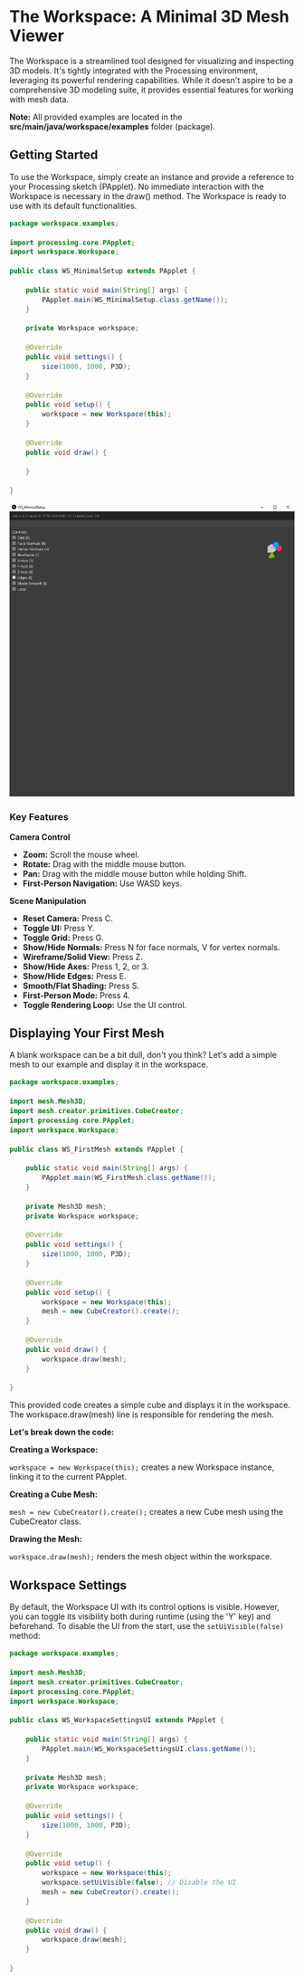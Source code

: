 # The Workspace: A Minimal 3D Mesh Viewer

The Workspace is a streamlined tool designed for visualizing and inspecting 3D models. It's tightly integrated
with the Processing environment, leveraging its powerful rendering capabilities. While it doesn't aspire
to be a comprehensive 3D modeling suite, it provides essential features for working with mesh data.

**Note:** All provided examples are located in the **src/main/java/workspace/examples** folder (package).

## Getting Started
To use the Workspace, simply create an instance and provide a reference to your Processing
sketch (PApplet). No immediate interaction with the Workspace is necessary in the draw() method.
The Workspace is ready to use with its default functionalities.

```java
package workspace.examples;

import processing.core.PApplet;
import workspace.Workspace;

public class WS_MinimalSetup extends PApplet {

	public static void main(String[] args) {
		PApplet.main(WS_MinimalSetup.class.getName());
	}

	private Workspace workspace;

	@Override
	public void settings() {
		size(1000, 1000, P3D);
	}

	@Override
	public void setup() {
		workspace = new Workspace(this);
	}

	@Override
	public void draw() {

	}

}
```

![workspace-minimal-setup](images/workspace-documentation-minimal-setup.png)

### Key Features

**Camera Control**

* **Zoom:** Scroll the mouse wheel.
* **Rotate:** Drag with the middle mouse button.
* **Pan:** Drag with the middle mouse button while holding Shift.
* **First-Person Navigation:** Use WASD keys.

**Scene Manipulation**
  
* **Reset Camera:** Press C.
* **Toggle UI:** Press Y.
* **Toggle Grid:** Press G.
* **Show/Hide Normals:** Press N for face normals, V for vertex normals.
* **Wireframe/Solid View:** Press Z.
* **Show/Hide Axes:** Press 1, 2, or 3.
* **Show/Hide Edges:** Press E.
* **Smooth/Flat Shading:** Press S.
* **First-Person Mode:** Press 4.
* **Toggle Rendering Loop:** Use the UI control.

## Displaying Your First Mesh

A blank workspace can be a bit dull, don't you think? Let's add a simple mesh to our example and display it in the workspace.

```java
package workspace.examples;

import mesh.Mesh3D;
import mesh.creator.primitives.CubeCreator;
import processing.core.PApplet;
import workspace.Workspace;

public class WS_FirstMesh extends PApplet {

    public static void main(String[] args) {
        PApplet.main(WS_FirstMesh.class.getName());
    }

    private Mesh3D mesh;
    private Workspace workspace;

    @Override
    public void settings() {
        size(1000, 1000, P3D);
    }

    @Override
    public void setup() {
        workspace = new Workspace(this);
        mesh = new CubeCreator().create();
    }

    @Override
    public void draw() {
        workspace.draw(mesh);
    }

}
```

This provided code creates a simple cube and displays it in the workspace. 
The workspace.draw(mesh) line is responsible for rendering the mesh.

**Let's break down the code:**

**Creating a Workspace:**

```workspace = new Workspace(this);``` creates a new Workspace instance, linking it to the current PApplet.

**Creating a Cube Mesh:**

```mesh = new CubeCreator().create();``` creates a new Cube mesh using the CubeCreator class.

**Drawing the Mesh:**

```workspace.draw(mesh);``` renders the mesh object within the workspace.

## Workspace Settings

By default, the Workspace UI with its control options is visible. However, you can toggle its visibility both
during runtime (using the 'Y' key) and beforehand. To disable the UI from the start, use the ```setUiVisible(false)``` method:

```java
package workspace.examples;

import mesh.Mesh3D;
import mesh.creator.primitives.CubeCreator;
import processing.core.PApplet;
import workspace.Workspace;

public class WS_WorkspaceSettingsUI extends PApplet {

    public static void main(String[] args) {
        PApplet.main(WS_WorkspaceSettingsUI.class.getName());
    }

    private Mesh3D mesh;
    private Workspace workspace;

    @Override
    public void settings() {
        size(1000, 1000, P3D);
    }

    @Override
    public void setup() {
        workspace = new Workspace(this);
        workspace.setUiVisible(false); // Disable the UI
        mesh = new CubeCreator().create();
    }

    @Override
    public void draw() {
        workspace.draw(mesh);
    }

}
```
